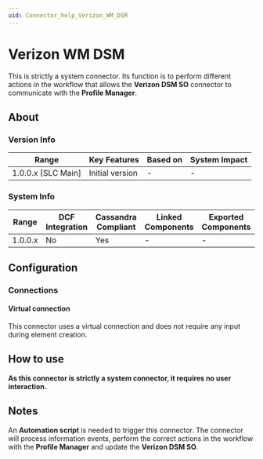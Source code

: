 ```yaml
---
uid: Connector_help_Verizon_WM_DSM
---
```


# Verizon WM DSM

This is strictly a system connector. Its function is to perform different actions in the workflow that allows the **Verizon DSM SO** connector to communicate with the **Profile Manager**.

## About

### Version Info

| Range                | Key Features     | Based on     | System Impact     |
|----------------------|------------------|--------------|-------------------|
| 1.0.0.x [SLC Main]   | Initial version  | -            | -                 |

### System Info

| Range     | DCF Integration     | Cassandra Compliant     | Linked Components     | Exported Components     |
|-----------|---------------------|-------------------------|-----------------------|-------------------------|
| 1.0.0.x   | No                  | Yes                     | -                     | -                       |

## Configuration

### Connections

#### Virtual connection

This connector uses a virtual connection and does not require any input during element creation.

## How to use

**As this connector is strictly a system connector, it requires no user interaction.**

## Notes

An **Automation script** is needed to trigger this connector. The connector will process information events, perform the correct actions in the workflow with the **Profile Manager** and update the **Verizon DSM SO**.
